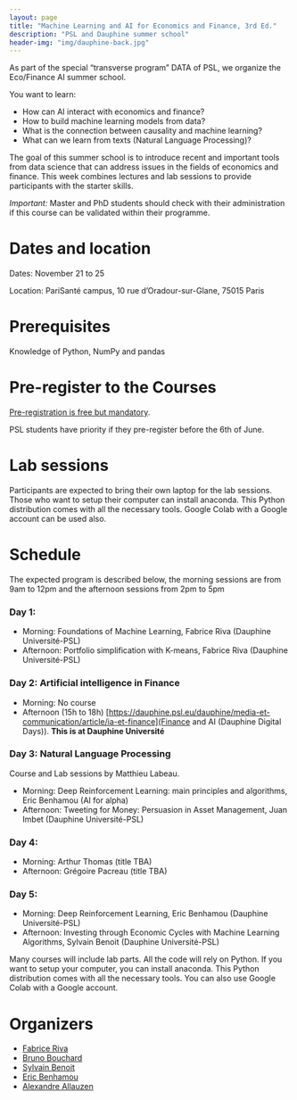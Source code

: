 ```yaml
---
layout: page
title: "Machine Learning and AI for Economics and Finance, 3rd Ed."
description: "PSL and Dauphine summer school"
header-img: "img/dauphine-back.jpg"
---
```


As part of the special “transverse program” DATA of PSL, we organize the Eco/Finance AI summer school.

You want to learn:
- How can AI interact with economics and finance?
- How to build machine learning models from data?
- What is the connection between causality and machine learning?
- What can we learn from texts (Natural Language Processing)?

The goal of this summer school is to introduce recent and important tools from data science that can address issues in the fields of economics and finance. This week combines lectures and lab sessions to provide participants with the starter skills.


_Important:_ Master and PhD students should check with their administration if this course can be validated within their programme. 




# Dates and location


Dates: November 21 to 25




Location: PariSanté campus, 10 rue d’Oradour-sur-Glane, 75015 Paris


# Prerequisites

Knowledge of Python, NumPy and pandas

# Pre-register to the Courses


[Pre-registration is free but mandatory](https://forms.gle/ztq59GHq2JD91kDk9).

PSL students have priority if they pre-register before the 6th of June.

# Lab sessions

Participants are expected to bring their own laptop for the lab
sessions. Those who want to setup their computer can install
anaconda. This Python distribution comes with all the necessary
tools. Google Colab with a Google account can be used also.

# Schedule


The expected program is described below, the morning sessions are from 9am to 12pm and the afternoon sessions from 2pm to 5pm


### Day 1:
- Morning: Foundations of Machine Learning, Fabrice Riva (Dauphine Université-PSL)
- Afternoon: Portfolio simplification with K-means, Fabrice Riva (Dauphine Université-PSL)

### Day 2: Artificial intelligence in Finance 
- Morning: No course
- Afternoon (15h to 18h) [https://dauphine.psl.eu/dauphine/media-et-communication/article/ia-et-finance](Finance and AI (Dauphine Digital Days)). **This is at Dauphine Université**

### Day 3: Natural Language Processing
Course and Lab sessions by Matthieu Labeau. 

- Morning: Deep Reinforcement Learning: main principles and algorithms, Eric Benhamou (AI for alpha)
- Afternoon: Tweeting for Money: Persuasion in Asset Management, Juan Imbet (Dauphine Université-PSL)

### Day 4:
- Morning: Arthur Thomas (title TBA)
- Afternoon: Grégoire Pacreau (title TBA) 

### Day 5:
- Morning: Deep Reinforcement Learning, Eric Benhamou (Dauphine Université-PSL)
- Afternoon: Investing through Economic Cycles with Machine Learning Algorithms, Sylvain Benoit (Dauphine Université-PSL)



Many courses will include lab parts. All the code will rely on Python. If you want to setup your computer, you can install anaconda. This Python distribution comes with all the necessary tools. You can also use Google Colab with a Google account.


# Organizers


- [Fabrice Riva](http://www.finance.dauphine.fr/membres/fabrice-riva/)
- [Bruno Bouchard](https://www.ceremade.dauphine.fr/~bouchard/bouchard.htm)
- [Sylvain Benoit](https://sites.google.com/site/sylvainbenoit87/)
- [Eric Benhamou](https://www.lamsade.dauphine.fr/~ebenhamou/)
- [Alexandre Allauzen](https://allauzen.github.io/)


